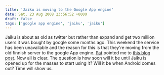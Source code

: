 ```yaml
---
title: 'Jaiku is moving to the Google App engine'
date: Sat, 23 Aug 2008 23:56:52 +0000
draft: false
tags: ['google app engine', 'jaiku', 'jaiku']
---
```


Jaiku is about as old as twitter but rather than expand and get two million users it was bought by google some months ago. This weekend the service has been unavailable and the reason for this is that they're moving from the old finnish server to the google App engine. [Pat](http://twitter.com/patphelan/statuses/896891823) pointed me to [this blog post](http://jaikuinvites.com/jaiku-is-now-on-the-google-app-engine/). Now all is clear. The question is how soon will it be until Jaiku is opened up for the masses to start using it? Will it be when Android comes out? Time will show us.